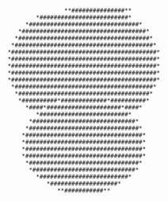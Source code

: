 		             			     **###############**
					         *#########################*
					      *###############################*
					    *###################################*
					   *#####################################*
					  *#######################################*
					 *#########################################*
					 *#########################################*
					 *#########################################*
					 *#########################################*
					 *#########################################*
					  *#######################################*
					   *#####################################*
					    *##########*#############*##########*
					      *####*#####################*####*
					         *#########################*
					       *#############################*
					      *###############################*
					     *#################################*
					     *#################################*
					     *#################################*
					     *#################################*
					      *###############################*
					       *#############################*
					         *#########################*
					            *###################*
					               **###########**
			
